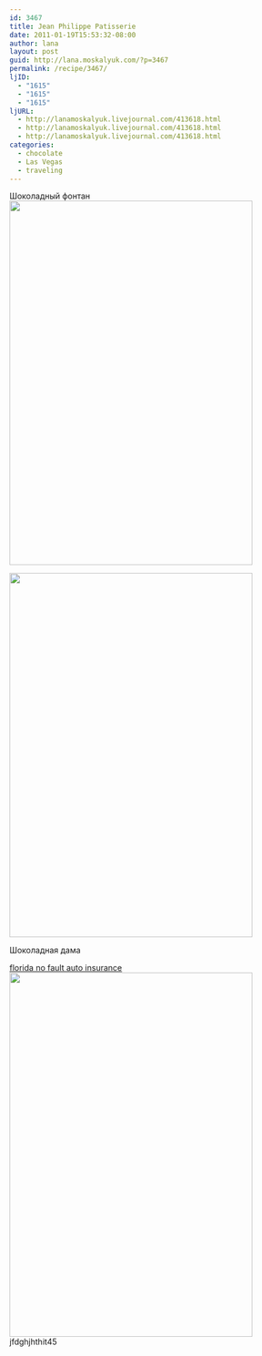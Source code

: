 ```yaml
---
id: 3467
title: Jean Philippe Patisserie
date: 2011-01-19T15:53:32-08:00
author: lana
layout: post
guid: http://lana.moskalyuk.com/?p=3467
permalink: /recipe/3467/
ljID:
  - "1615"
  - "1615"
  - "1615"
ljURL:
  - http://lanamoskalyuk.livejournal.com/413618.html
  - http://lanamoskalyuk.livejournal.com/413618.html
  - http://lanamoskalyuk.livejournal.com/413618.html
categories:
  - chocolate
  - Las Vegas
  - traveling
---
```

Шоколадный фонтан  
<img loading="lazy" class="alignnone" title="chocolate" src="http://farm6.static.flickr.com/5009/5369460944_952f72f200_z.jpg" alt="" width="427" height="640" /> 

<img loading="lazy" class="alignnone" title="chocolate" src="http://farm6.static.flickr.com/5006/5369461416_55ce256378_z.jpg" alt="" width="427" height="640" /> 

Шоколадная дама

<div>
  <a href='http://bestautoinsurancee.com/' title='florida no fault auto insurance'>florida no fault auto insurance</a>
</div>

<img loading="lazy" class="alignnone" title="chocolate" src="http://farm6.static.flickr.com/5007/5369462414_9d57ab3c2f_z.jpg" alt="" width="427" height="640" /> 

<div>
  jfdghjhthit45
</div>